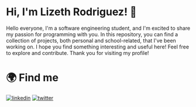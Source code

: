 <!--### Hi there 👋-->

# Hi, I'm Lizeth Rodriguez! 👋

Hello everyone, I'm a software engineering student, and I'm excited to share my passion for programming with you. In this repository, you can find a collection of projects, both personal and school-related, that I've been working on. I hope you find something interesting and useful here! Feel free to explore and contribute. Thank you for visiting my profile!



# 🌍 Find me
[![linkedin](https://img.shields.io/badge/linkedin-0A66C2?style=for-the-badge&logo=linkedin&logoColor=white)](https://www.linkedin.com/in/lizeth-rodriguez45)
[![twitter](https://img.shields.io/badge/twitter-1DA1F2?style=for-the-badge&logo=twitter&logoColor=white)](https://twitter.com/)


<!--
**lizeth45/lizeth45** is a ✨ _special_ ✨ repository because its `README.md` (this file) appears on your GitHub profile.

Here are some ideas to get you started:

- 🔭 I’m currently working on ...
- 🌱 I’m currently learning ...
- 👯 I’m looking to collaborate on ...
- 🤔 I’m looking for help with ...
- 💬 Ask me about ...
- 📫 How to reach me: ...
- 😄 Pronouns: ...
- ⚡ Fun fact: ...
-->
